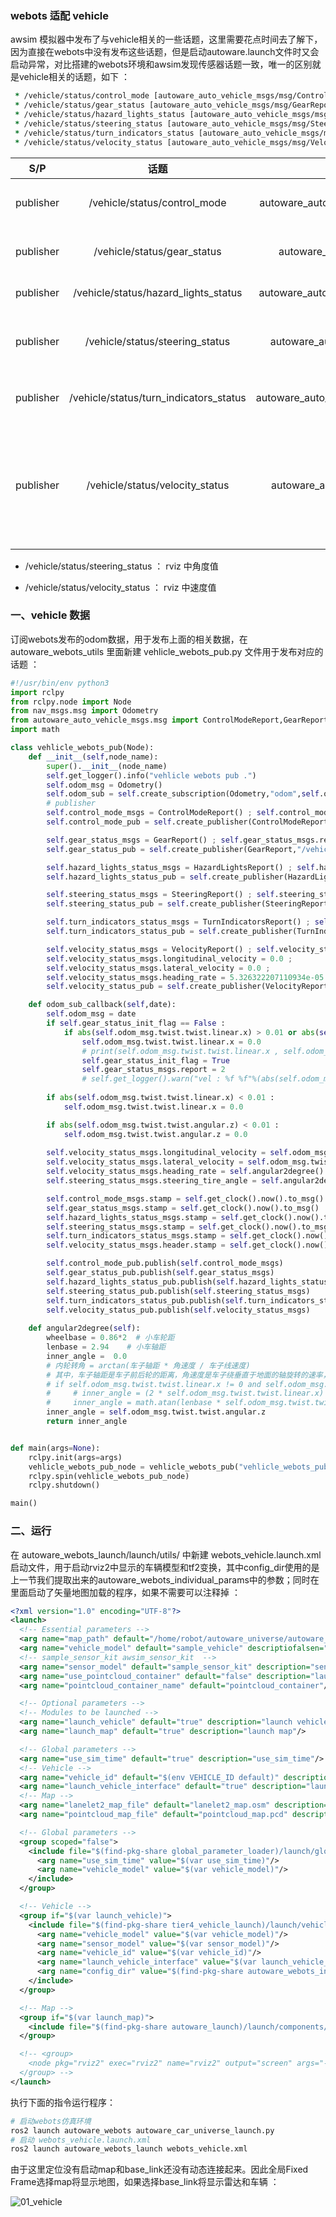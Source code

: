 ### webots 适配 vehicle

awsim 模拟器中发布了与vehicle相关的一些话题，这里需要花点时间去了解下，因为直接在webots中没有发布这些话题，但是启动autoware.launch文件时又会启动异常，对比搭建的webots环境和awsim发现传感器话题一致，唯一的区别就是vehicle相关的话题，如下 ：

```clojure
 * /vehicle/status/control_mode [autoware_auto_vehicle_msgs/msg/ControlModeReport] 1 publisher
 * /vehicle/status/gear_status [autoware_auto_vehicle_msgs/msg/GearReport] 1 publisher
 * /vehicle/status/hazard_lights_status [autoware_auto_vehicle_msgs/msg/HazardLightsReport] 1 publisher
 * /vehicle/status/steering_status [autoware_auto_vehicle_msgs/msg/SteeringReport] 1 publisher
 * /vehicle/status/turn_indicators_status [autoware_auto_vehicle_msgs/msg/TurnIndicatorsReport] 1 publisher
 * /vehicle/status/velocity_status [autoware_auto_vehicle_msgs/msg/VelocityReport] 1 publisher
```

|    S/P    |                  话题                  |                        类型                         |                             描述                             |
| :-------: | :------------------------------------: | :-------------------------------------------------: | :----------------------------------------------------------: |
| publisher |      /vehicle/status/control_mode      |  autoware_auto_vehicle_msgs/msg/ControlModeReport   |      车辆控制模式(自动/手动)，默认数据mode为1，自动模式      |
| publisher |      /vehicle/status/gear_status       |      autoware_auto_vehicle_msgs/msg/GearReport      |    齿轮状态，默认report为22，第一次运动起来后report就为2     |
| publisher |  /vehicle/status/hazard_lights_status  |  autoware_auto_vehicle_msgs/msg/HazardLightsReport  |              危险指示灯 _ 状态 ，默认report为1               |
| publisher |    /vehicle/status/steering_status     |    autoware_auto_vehicle_msgs/msg/SteeringReport    | 驾驶过程中的航向角,默认steering_tire_angle为 0.0角度；这是阿克曼前轮转向角度值 。 |
| publisher | /vehicle/status/turn_indicators_status | autoware_auto_vehicle_msgs/msg/TurnIndicatorsReport | 转换指示器状态，默认report为1，左转指示灯为2，右转指示灯为3  |
| publisher |    /vehicle/status/velocity_status     |    autoware_auto_vehicle_msgs/msg/VelocityReport    | 速度状态，默认frame_id: base_link<br />longitudinal_velocity(纵向速度x): 0.0<br/>lateral_velocity(横向速度z): -0.0<br/>heading_rate: 5.326322207110934e-05 |

- /vehicle/status/steering_status   ： rviz 中角度值

- /vehicle/status/velocity_status   ： rviz 中速度值

### 一、vehicle 数据

订阅webots发布的odom数据，用于发布上面的相关数据，在autoware_webots_utils 里面新建 vehlicle_webots_pub.py 文件用于发布对应的话题 ：

```python
#!/usr/bin/env python3
import rclpy
from rclpy.node import Node
from nav_msgs.msg import Odometry
from autoware_auto_vehicle_msgs.msg import ControlModeReport,GearReport,HazardLightsReport,SteeringReport,TurnIndicatorsReport,VelocityReport
import math

class vehlicle_webots_pub(Node):
    def __init__(self,node_name):
        super().__init__(node_name)
        self.get_logger().info("vehlicle webots pub .")
        self.odom_msg = Odometry()
        self.odom_sub = self.create_subscription(Odometry,"odom",self.odom_sub_callback,10)
        # publisher
        self.control_mode_msgs = ControlModeReport() ; self.control_mode_msgs.mode = 1
        self.control_mode_pub = self.create_publisher(ControlModeReport,"/vehicle/status/control_mode",10)

        self.gear_status_msgs = GearReport() ; self.gear_status_msgs.report = 22 ;self.gear_status_init_flag = False
        self.gear_status_pub = self.create_publisher(GearReport,"/vehicle/status/gear_status",10)

        self.hazard_lights_status_msgs = HazardLightsReport() ; self.hazard_lights_status_msgs.report = 1
        self.hazard_lights_status_pub = self.create_publisher(HazardLightsReport,"/vehicle/status/hazard_lights_status",10)

        self.steering_status_msgs = SteeringReport() ; self.steering_status_msgs.steering_tire_angle = 0.0
        self.steering_status_pub = self.create_publisher(SteeringReport,"/vehicle/status/steering_status",10)

        self.turn_indicators_status_msgs = TurnIndicatorsReport() ; self.turn_indicators_status_msgs.report = 1
        self.turn_indicators_status_pub = self.create_publisher(TurnIndicatorsReport,"/vehicle/status/turn_indicators_status",10)

        self.velocity_status_msgs = VelocityReport() ; self.velocity_status_msgs.header.frame_id = "base_link" ; 
        self.velocity_status_msgs.longitudinal_velocity = 0.0 ; 
        self.velocity_status_msgs.lateral_velocity = 0.0 ; 
        self.velocity_status_msgs.heading_rate = 5.326322207110934e-05 ; 
        self.velocity_status_pub = self.create_publisher(VelocityReport,"/vehicle/status/velocity_status",10)

    def odom_sub_callback(self,date):
        self.odom_msg = date
        if self.gear_status_init_flag == False :
            if abs(self.odom_msg.twist.twist.linear.x) > 0.01 or abs(self.odom_msg.twist.twist.angular.z) > 0.01 :
                self.odom_msg.twist.twist.linear.x = 0.0
                # print(self.odom_msg.twist.twist.linear.x , self.odom_msg.twist.twist.angular.z)
                self.gear_status_init_flag = True
                self.gear_status_msgs.report = 2
                # self.get_logger().warn("vel : %f %f"%(abs(self.odom_msg.twist.twist.linear.x),abs(self.odom_msg.twist.twist.angular.z)))
        
        if abs(self.odom_msg.twist.twist.linear.x) < 0.01 :
            self.odom_msg.twist.twist.linear.x = 0.0

        if abs(self.odom_msg.twist.twist.angular.z) < 0.01 :
            self.odom_msg.twist.twist.angular.z = 0.0
            
        self.velocity_status_msgs.longitudinal_velocity = self.odom_msg.twist.twist.linear.x
        self.velocity_status_msgs.lateral_velocity = self.odom_msg.twist.twist.linear.y
        self.velocity_status_msgs.heading_rate = self.angular2degree()
        self.steering_status_msgs.steering_tire_angle = self.angular2degree()

        self.control_mode_msgs.stamp = self.get_clock().now().to_msg()
        self.gear_status_msgs.stamp = self.get_clock().now().to_msg()
        self.hazard_lights_status_msgs.stamp = self.get_clock().now().to_msg()
        self.steering_status_msgs.stamp = self.get_clock().now().to_msg()
        self.turn_indicators_status_msgs.stamp = self.get_clock().now().to_msg()
        self.velocity_status_msgs.header.stamp = self.get_clock().now().to_msg()

        self.control_mode_pub.publish(self.control_mode_msgs)
        self.gear_status_pub.publish(self.gear_status_msgs)
        self.hazard_lights_status_pub.publish(self.hazard_lights_status_msgs)
        self.steering_status_pub.publish(self.steering_status_msgs)
        self.turn_indicators_status_pub.publish(self.turn_indicators_status_msgs)
        self.velocity_status_pub.publish(self.velocity_status_msgs)
    
    def angular2degree(self):
        wheelbase = 0.86*2  # 小车轮距
        lenbase = 2.94    # 小车轴距
        inner_angle =  0.0
        # 内轮转角 = arctan(车子轴距 * 角速度 / 车子线速度)
        # 其中，车子轴距是车子前后轮的距离，角速度是车子绕垂直于地面的轴旋转的速率，车子线速度是车子沿着地面运动的速率。
        # if self.odom_msg.twist.twist.linear.x != 0 and self.odom_msg.twist.twist.angular.z != 0 :
        #     # inner_angle = (2 * self.odom_msg.twist.twist.linear.x) / (wheelbase * self.odom_msg.twist.twist.angular.z)
        #     inner_angle = math.atan(lenbase * self.odom_msg.twist.twist.angular.z / self.odom_msg.twist.twist.linear.x)
        inner_angle = self.odom_msg.twist.twist.angular.z
        return inner_angle


def main(args=None):
    rclpy.init(args=args)			    
    vehlicle_webots_pub_node = vehlicle_webots_pub("vehlicle_webots_pub_node")    
    rclpy.spin(vehlicle_webots_pub_node)                 
    rclpy.shutdown()

main()
```

### 二、运行

在 autoware_webots_launch/launch/utils/ 中新建 webots_vehicle.launch.xml启动文件，用于启动rviz2中显示的车辆模型和tf2变换，其中config_dir使用的是上一节我们提取出来的autoware_webots_individual_params中的参数；同时在里面启动了矢量地图加载的程序，如果不需要可以注释掉 ：

```xml
<?xml version="1.0" encoding="UTF-8"?>
<launch>
  <!-- Essential parameters -->
  <arg name="map_path" default="/home/robot/autoware_universe/autoware_map/webots_map" description="point cloud and lanelet2 map directory path"/>
  <arg name="vehicle_model" default="sample_vehicle" descriptiofalsen="vehicle model name"/>
  <!-- sample_sensor_kit awsim_sensor_kit  -->
  <arg name="sensor_model" default="sample_sensor_kit" description="sensor model name"/>
  <arg name="use_pointcloud_container" default="false" description="launch pointcloud container"/>
  <arg name="pointcloud_container_name" default="pointcloud_container"/>

  <!-- Optional parameters -->
  <!-- Modules to be launched -->
  <arg name="launch_vehicle" default="true" description="launch vehicle"/>
  <arg name="launch_map" default="true" description="launch map"/>

  <!-- Global parameters -->
  <arg name="use_sim_time" default="true" description="use_sim_time"/>
  <!-- Vehicle -->
  <arg name="vehicle_id" default="$(env VEHICLE_ID default)" description="vehicle specific ID"/>
  <arg name="launch_vehicle_interface" default="true" description="launch vehicle interface"/>
  <!-- Map -->
  <arg name="lanelet2_map_file" default="lanelet2_map.osm" description="lanelet2 map file name"/>
  <arg name="pointcloud_map_file" default="pointcloud_map.pcd" description="pointcloud map file name"/>

  <!-- Global parameters -->
  <group scoped="false">
    <include file="$(find-pkg-share global_parameter_loader)/launch/global_params.launch.py">
      <arg name="use_sim_time" value="$(var use_sim_time)"/>
      <arg name="vehicle_model" value="$(var vehicle_model)"/>
    </include>
  </group>

  <!-- Vehicle -->
  <group if="$(var launch_vehicle)">
    <include file="$(find-pkg-share tier4_vehicle_launch)/launch/vehicle.launch.xml">
      <arg name="vehicle_model" value="$(var vehicle_model)"/>
      <arg name="sensor_model" value="$(var sensor_model)"/>
      <arg name="vehicle_id" value="$(var vehicle_id)"/>
      <arg name="launch_vehicle_interface" value="$(var launch_vehicle_interface)"/>
      <arg name="config_dir" value="$(find-pkg-share autoware_webots_individual_params)/config/$(var vehicle_id)/$(var sensor_model)"/>
    </include>
  </group>

  <!-- Map -->
  <group if="$(var launch_map)">
    <include file="$(find-pkg-share autoware_launch)/launch/components/tier4_map_component.launch.xml"/>
  </group>

  <!-- <group>
    <node pkg="rviz2" exec="rviz2" name="rviz2" output="screen" args="-d $(var rviz_config) -s $(find-pkg-share autoware_launch)/rviz/image/autoware.png" if="$(var rviz)"/>
  </group> -->
</launch>
```

执行下面的指令运行程序：

```sh
# 启动webots仿真环境
ros2 launch autoware_webots autoware_car_universe_launch.py
# 启动 webots_vehicle.launch.xml
ros2 launch autoware_webots_launch webots_vehicle.xml
```

由于这里定位没有启动map和base_link还没有动态连接起来。因此全局Fixed Frame选择map将显示地图，如果选择base_link将显示雷达和车辆 ：

![01_vehicle](素材/17_webots_适配_vehicle/01_vehicle.png)